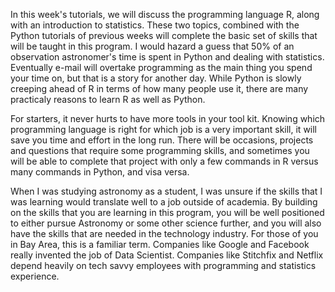 
In this week's tutorials, we will discuss the programming language R, along with an introduction to statistics. These two topics, combined with the Python tutorials of previous weeks will complete the basic set of skills that will be taught in this program. I would hazard a guess that 50% of an observation astronomer's time is spent in Python and dealing with statistics. Eventually e-mail will overtake programming as the main thing you spend your time on, but that is a story for another day. While Python is slowly creeping ahead of R in terms of how many people use it, there are many practicaly reasons to learn R as well as Python. 

For starters, it never hurts to have more tools in your tool kit. Knowing which programming language is right for which job is a very important skill, it will save you time and effort in the long run. There will be occasions, projects and questions that require some programming skills, and sometimes you will be able to complete that project with only a few commands in R versus many commands in Python, and visa versa. 

When I was studying astronomy as a student, I was unsure if the skills that I was learning would translate well to a job outside of academia. By building on the skills that you are learning in this program, you will be well positioned to either pursue Astronomy or some other science further, and you will also have the skills that are needed in the technology industry. For those of you in Bay Area, this is a familiar term. Companies like Google and Facebook really invented the job of Data Scientist. Companies like Stitchfix and Netflix depend heavily on tech savvy employees with programming and statistics experience. 

